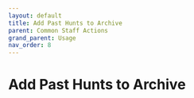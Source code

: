 ```yaml
---
layout: default
title: Add Past Hunts to Archive
parent: Common Staff Actions
grand_parent: Usage
nav_order: 8
---
```


# Add Past Hunts to Archive 